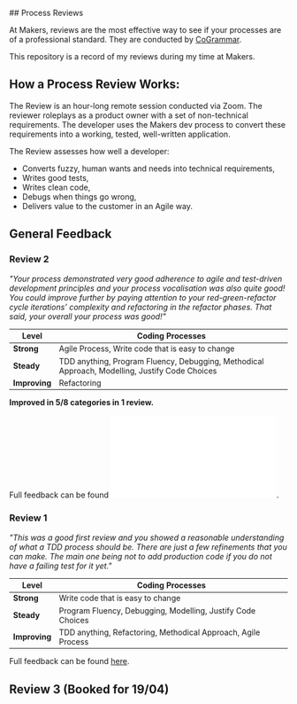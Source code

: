## Process Reviews

At Makers, reviews are the most effective way to see if your processes are of a professional standard. They are conducted by [CoGrammar](https://www.cogrammar.com/).

This repository is a record of my reviews during my time at Makers.

## How a Process Review Works:

The Review is an hour-long remote session conducted via Zoom. The reviewer roleplays as a product owner with a set of non-technical requirements. The developer uses the Makers dev process to convert these requirements into a working, tested, well-written application.

The Review assesses how well a developer:

- Converts fuzzy, human wants and needs into technical requirements,
- Writes good tests,
- Writes clean code,
- Debugs when things go wrong,
- Delivers value to the customer in an Agile way.

## General Feedback

### Review 2

*"Your process demonstrated very good adherence to agile and
test-driven development principles and your process vocalisation was also
quite good! You could improve further by paying attention to your
red-green-refactor cycle iterations’ complexity and refactoring in the
refactor phases. That said, your overall your process was good!"*

|Level               |        Coding Processes|
| -------------------------- | ----------------- |
|**Strong** |Agile Process, Write code that is easy to change  |
| **Steady** | TDD anything, Program Fluency, Debugging, Methodical Approach, Modelling, Justify Code Choices |
| **Improving** | Refactoring|

**Improved in 5/8 categories in 1 review.**

Full feedback can be found ![here](assets/README-0799f448.pdf).

### Review 1

*"This was a good first review and you showed a reasonable
understanding of what a TDD process should be. There are just a few
refinements that you can make. The main one being not to add production code
if you do not have a failing test for it yet."*

|Level               |        Coding Processes|
| -------------------------- | ----------------- |
|**Strong** | Write code that is easy to change |
| **Steady** | Program Fluency, Debugging, Modelling, Justify Code Choices |
| **Improving** | TDD anything, Refactoring, Methodical Approach, Agile Process|


Full feedback can be found [here](assets/README-a779311e.pdf).


## Review 3 (Booked for 19/04)

